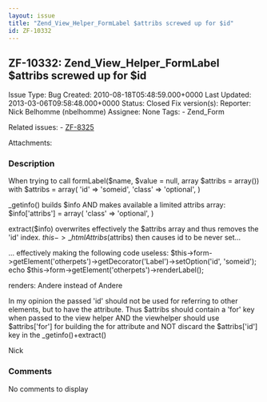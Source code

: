 ```yaml
---
layout: issue
title: "Zend_View_Helper_FormLabel $attribs screwed up for $id"
id: ZF-10332
---
```


ZF-10332: Zend\_View\_Helper\_FormLabel $attribs screwed up for $id
-------------------------------------------------------------------

 Issue Type: Bug Created: 2010-08-18T05:48:59.000+0000 Last Updated: 2013-03-06T09:58:48.000+0000 Status: Closed Fix version(s): 
 Reporter:  Nick Belhomme (nbelhomme)  Assignee:  None  Tags: - Zend\_Form
 
 Related issues: - [ZF-8325](/issues/browse/ZF-8325)
 
 Attachments: 
### Description

When trying to call formLabel($name, $value = null, array $attribs = array()) with $attribs = array( 'id' => 'someid', 'class' => 'optional', )

\_getinfo() builds $info AND makes available a limited attribs array: $info['attribs'] = array( 'class' => 'optional', )

extract($info) overwrites effectively the $attribs array and thus removes the 'id' index. $this->\_htmlAttribs($attribs) then causes id to be never set...

... effectively making the following code useless: $this->form->getElement('otherpets')->getDecorator('Label')->setOption('id', 'someid'); echo $this->form->getElement('otherpets')->renderLabel();

renders: Andere instead of Andere

In my opinion the passed 'id' should not be used for referring to other elements, but to have the attribute. Thus $attribs should contain a 'for' key when passed to the view helper AND the viewhelper should use $attribs['for'] for building the for attribute and NOT discard the $attribs['id'] key in the \_getinfo()+extract()

Nick

 

 

### Comments

No comments to display